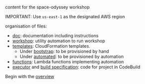 content for the space-odyssey workshop

IMPORTANT: Use ```us-east-1``` as the designated AWS region

organisation of files:

- [doc](doc): documentation including instructions
- [workshop](workshop): utility automation to run workshop
- [templates](templates): CloudFormation templates. 
  - Under [bootstrap](templates/bootstrap): to be provisioned by hand
  - Under [automated](templates/automated): to be provisioned by automation
- [functions](functions): Lambda functions implementing automation  
- [executor](executor) and [build specification](buildspec.yml): code for project in CodeBuild

Begin with the [overview]("doc/overview.md")
